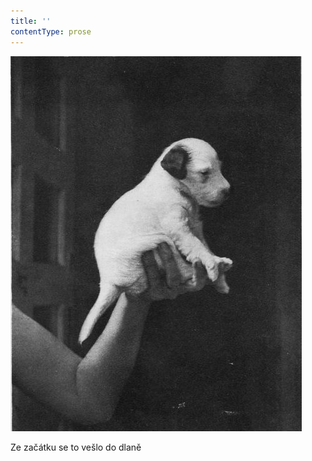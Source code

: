 ```yaml
---
title: ''
contentType: prose
---
```


![dasenka_fotky_001](./resources/dasenka_fotky_001.jpg)  

Ze začátku se to vešlo do dlaně
